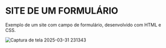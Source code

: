 <h1> SITE DE UM FORMULÁRIO</h1>
<P>Exemplo de um site com campo de formulário, desenvolvido com HTML e CSS. </P>

![Captura de tela 2025-03-31 231343](https://github.com/user-attachments/assets/a17a9bb5-1119-45f7-adc4-c336433eaef3)
